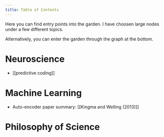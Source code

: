 ```yaml
---
title: Table of Contents
---
```


Here you can find entry points into the garden. I have choosen large nodes under a few different topics. 

Alternatively, you can enter the garden through the graph at the bottom. 


# Neuroscience
- [[predictive coding]]


# Machine Learning

- Auto-encoder paper summary: [[Kingma and Welling (2013)]]


# Philosophy of Science